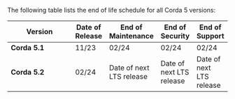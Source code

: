 The following table lists the end of life schedule for all Corda 5 versions:

<style>
table th:first-of-type {
    width: 40%;
}
table th:nth-of-type(2) {
    width: 15%;
}
table th:nth-of-type(3) {
    width: 15%;
}
table th:nth-of-type(4) {
    width: 15%;
}
table th:nth-of-type(5) {
    width: 15%;
}
</style>

| **Version**   | **Date of Release** | **End of Maintenance**   | **End of Security**      | **End of Support**       |
| ------------- | ------------------- | ------------------------ | ------------------------ | ------------------------ |
| **Corda 5.1** | 11/23               | 02/24                    | 02/24                    | 02/24                    |
| **Corda 5.2** | 02/24               | Date of next LTS release | Date of next LTS release | Date of next LTS release |
